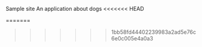 Sample site
An application about dogs
<<<<<<< HEAD


=======
>>>>>>> 1bb58fd44402239983a2ad5e76c6e0c005e4a0a3
